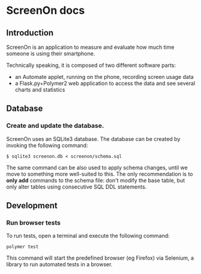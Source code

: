 ScreenOn docs
=============

## Introduction

ScreenOn is an application to measure and evaluate
how much time someone is using their smartphone.

Technically speaking, it is composed of two different
software parts:

* an Automate applet, running on the phone, recording screen usage data
* a Flask.py+Polymer2 web application to access the data
  and see several charts and statistics

## Database

### Create and update the database. 

ScreenOn uses an SQLite3 database.
The database can be created by invoking the following command:

```
$ sqlite3 screenon.db < screenon/schema.sql
```

The same command can be also used to apply schema changes,
until we move to something more well-suited to this.
The only recommendation is to **only add** commands to the schema file:
don't modify the base table, but only alter tables using consecutive
SQL DDL statements.

## Development

### Run browser tests

To run tests, open a terminal and execute the following command:

```
polymer test
```

This command will start the predefined browser (eg Firefox) via Selenium,
a library to run automated tests in a browser.